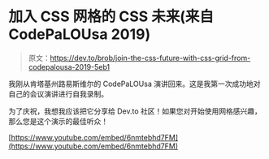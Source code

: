 # 加入 CSS 网格的 CSS 未来(来自 CodePaLOUsa 2019)

> 原文：<https://dev.to/brob/join-the-css-future-with-css-grid-from-codepalousa-2019-5eb1>

我刚从肯塔基州路易斯维尔的 CodePaLOUsa 演讲回来。这是我第一次成功地对自己的会议演讲进行自我录制。

为了庆祝，我想我应该把它分享给 Dev.to 社区！如果您对开始使用网格感兴趣，那么您是这个演示的最佳听众！

[https://www.youtube.com/embed/6nmtebhd7FM](https://www.youtube.com/embed/6nmtebhd7FM)
